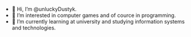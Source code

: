 - 👋 Hi, I’m @unluckyDustyk.
- 👀 I’m interested in computer games and of cource in programming.
- 🌱 I’m currently learning at university and studying information systems and technologies. 
<!---
unluckyDustyk/unluckyDustyk is a ✨ special ✨ repository because its `README.md` (this file) appears on your GitHub profile.
You can click the Preview link to take a look at your changes.
--->

